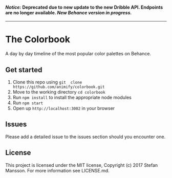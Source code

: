 #### *Notice:* Deprecated due to new update to the new Dribble API. Endpoints are no longer available. *New Behance version in progress.*

---

# The Colorbook
A day by day timeline of the most popular color palettes on Behance.

## Get started
1. Clone this repo using `git  clone https://github.com/animify/colorbook.git`
2. Move to the working directory `cd colorbook`
3. Run `npm install` to install the appropriate node modules
4. Run `npm start`
5. Open up `http://localhost:3002` in your browser

## Issues
Please add a detailed issue to the issues section should you encounter one.

## License
This project is licensed under the MIT license, Copyright (c) 2017 Stefan Mansson. For more information see LICENSE.md.
